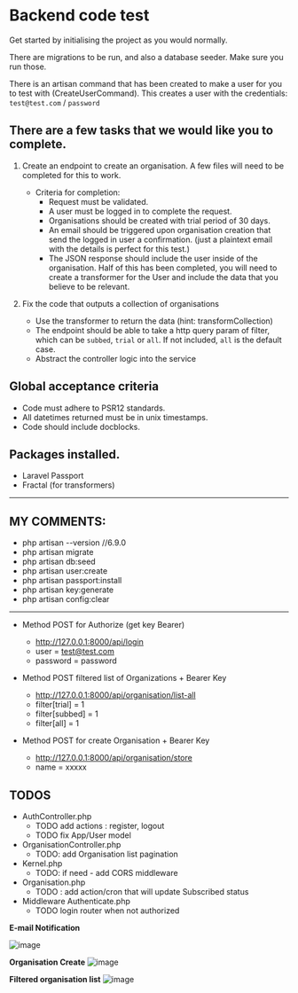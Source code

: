 # Backend code test

Get started by initialising the project as you would normally.

There are migrations to be run, and also a database seeder. Make sure you run those.

There is an artisan command that has been created to make a user for you to test with (CreateUserCommand). This creates
a user with the credentials: `test@test.com` / `password`

## There are a few tasks that we would like you to complete.

1. Create an endpoint to create an organisation. A few files will need to be completed for this to work.
    - Criteria for completion:
        - Request must be validated.
        - A user must be logged in to complete the request.
        - Organisations should be created with trial period of 30 days.
        - An email should be triggered upon organisation creation that send the logged in user a confirmation. (just a
          plaintext email with the details is perfect for this test.)
        - The JSON response should include the user inside of the organisation. Half of this has been completed, you
          will need to create a transformer for the User and include the data that you believe to be relevant.

2. Fix the code that outputs a collection of organisations
    - Use the transformer to return the data (hint: transformCollection)
    - The endpoint should be able to take a http query param of filter, which can be `subbed`, `trial` or `all`. If not
      included, `all` is the default case.
    - Abstract the controller logic into the service

## Global acceptance criteria

- Code must adhere to PSR12 standards.
- All datetimes returned must be in unix timestamps.
- Code should include docblocks.

## Packages installed.

- Laravel Passport
- Fractal (for transformers)

---

## MY COMMENTS:

- php artisan --version //6.9.0
- php artisan migrate
- php artisan db:seed
- php artisan user:create
- php artisan passport:install
- php artisan key:generate
- php artisan config:clear

---

- Method POST for Authorize (get key Bearer)
    - http://127.0.0.1:8000/api/login
    - user = test@test.com
    - password = password


- Method POST filtered list of Organizations + Bearer Key
    - http://127.0.0.1:8000/api/organisation/list-all
    - filter[trial] = 1
    - filter[subbed] = 1
    - filter[all] = 1


- Method POST for create Organisation + Bearer Key
    - http://127.0.0.1:8000/api/organisation/store
    - name = xxxxx

TODOS
---

- AuthController.php
    - TODO add actions : register, logout
    - TODO fix App/User model
- OrganisationController.php
    - TODO: add Organisation list pagination
- Kernel.php
    - TODO: if need - add CORS middleware
- Organisation.php
    - TODO : add action/cron that will update Subscribed status
- Middleware Authenticate.php
    - TODO login router when not authorized


**E-mail Notification**

![image](https://user-images.githubusercontent.com/10575877/119237672-b002a400-bb46-11eb-8dcb-d45e74b00e6a.png)


**Organisation Create**
![image](https://user-images.githubusercontent.com/10575877/119237700-cf013600-bb46-11eb-95d1-60d86579cfcb.png)


**Filtered organisation list**
![image](https://user-images.githubusercontent.com/10575877/119237725-f35d1280-bb46-11eb-9cc5-533ca7e5c1c7.png)

